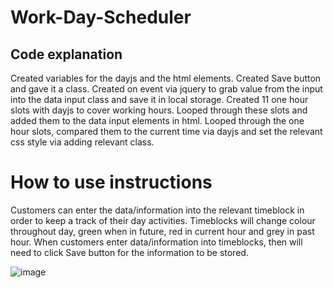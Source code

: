 # Work-Day-Scheduler
## Code explanation
Created variables for the dayjs and the html elements. 
Created Save button and gave it a class. 
Created on event via jquery to grab value from the input into the data input class and save it in local storage. 
Created 11 one hour slots with dayjs to cover working hours.
Looped through these slots and added them to the data input elements in html.
Looped through the one hour slots, compared them to the current time via dayjs and set the relevant css style via adding relevant class. 

# How to use instructions
Customers can enter the data/information into the relevant timeblock in order to keep a track of their day activities. 
Timeblocks will change colour throughout day, green when in future, red in current hour and grey in past hour. 
When customers enter data/information into timeblocks, then will need to click Save button for the information to be stored. 


![image](https://github.com/need-to-excel/Work-Day-Scheduler/assets/108495222/17b48025-6721-4883-9ef0-073c71320946)

